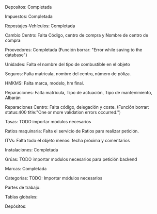 Depositos: Completada

Impuestos: Completada

Repostajes-Vehículos: Completada

Cambio Centro: Falta Código, centro de compra y Nombre de centro de compra

Proovedores: Completada (Función borrar: "Error while saving to the database")

Unidades: Falta el nombre del tipo de combustible en el objeto

Seguros: Falta matricula, nombre del centro, número de póliza.

HMKMS: Falta marca, modelo, hm final.

Reparaciones: Falta matrícula, Tipo de actuación, Tipo de mantenimiento, Albarán

Reparaciones Centro: Falta código, delegación y coste. (Función borrar: status:400 
title:"One or more validation errors occurred.")

Tasas: TODO importar modulos necesarios

Ratios maquinaria: Falta el servicio de Ratios para realizar petición.

ITVs: Falta todo el objeto menos: fecha próxima y comentarios 

Instalaciones: Completada

Grúas: TODO importar modulos necesarios para petición backend

Marcas: Completada

Categorías: TODO: Importar módulos necesarios

Partes de trabajo:

Tablas globales:

Depósitos:


